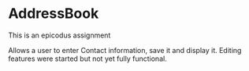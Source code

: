 AddressBook
===========

This is an epicodus assignment

Allows a user to enter Contact information, save it and display it. Editing features were started but not yet fully functional.
